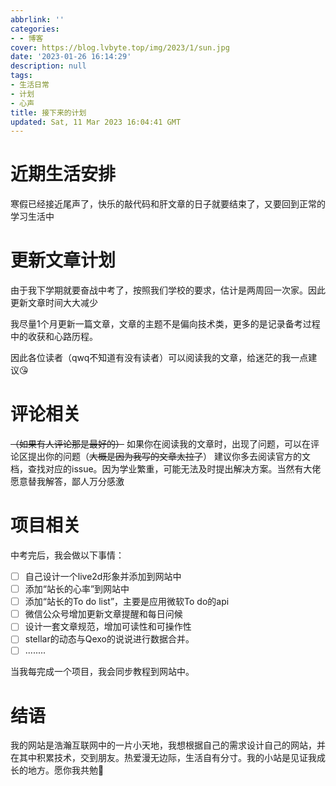 ```yaml
---
abbrlink: ''
categories:
- - 博客
cover: https://blog.lvbyte.top/img/2023/1/sun.jpg
date: '2023-01-26 16:14:29'
description: null
tags:
- 生活日常
- 计划
- 心声
title: 接下来的计划
updated: Sat, 11 Mar 2023 16:04:41 GMT
---
```

# 近期生活安排

寒假已经接近尾声了，快乐的敲代码和肝文章的日子就要结束了，又要回到正常的学习生活中

# 更新文章计划

由于我下学期就要奋战中考了，按照我们学校的要求，估计是两周回一次家。因此更新文章时间大大减少

我尽量1个月更新一篇文章，文章的主题不是偏向技术类，更多的是记录备考过程中的收获和心路历程。

因此各位读者（qwq不知道有没有读者）可以阅读我的文章，给迷茫的我一点建议😘

# 评论相关

~~（如果有人评论那是最好的）~~ 如果你在阅读我的文章时，出现了问题，可以在评论区提出你的问题（~~大概是因为我写的文章太拉了~~） 建议你多去阅读官方的文档，查找对应的issue。因为学业繁重，可能无法及时提出解决方案。当然有大佬愿意替我解答，鄙人万分感激

# 项目相关

中考完后，我会做以下事情：

* [ ]  自己设计一个live2d形象并添加到网站中
* [ ]  添加“站长的心率”到网站中
* [ ]  添加“站长的To do list”，主要是应用微软To do的api
* [ ]  微信公众号增加更新文章提醒和每日问候
* [ ]  设计一套文章规范，增加可读性和可操作性
* [ ]  stellar的动态与Qexo的说说进行数据合并。
* [ ]  ........

当我每完成一个项目，我会同步教程到网站中。

# 结语

我的网站是浩瀚互联网中的一片小天地，我想根据自己的需求设计自己的网站，并在其中积累技术，交到朋友。热爱漫无边际，生活自有分寸。我的小站是见证我成长的地方。愿你我共勉🤗
